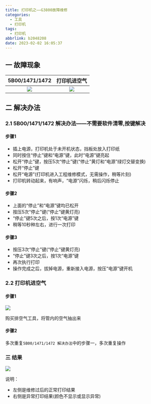 ```yaml
---
title: 打印机之——G3800故障维修
categories:
  - 工具
  - 打印机
tags:
  - 打印机
abbrlink: b2048208
date: 2023-02-02 16:05:37
---
```

## 一 故障现象

| 5B00/1471/1472 | 打印机进空气 |
| :------------: | :----------: |
|     ![][1]     |    ![][2]    |

<!--more-->

## 二 解决办法

### 2.1 5B00/1471/1472 解决办法——不需要软件清零,按键解决

#### 步骤1

* 插上电源，打印机处于未开机状态，挡板处放入打印纸
* 同时按住“停止”键和“电源”键，此时“电源”键亮起
* 松开“停止”键，按压5次“停止”键(“停止”黄灯和“电源”绿灯交替变换)
* 松开“停止”键
* 松开“电源”(打印机进入工程维修模式，无需操作，稍等片刻)
* 打印机转动起来，有响声，“电源”闪烁，稍后闪烁停止

#### 步骤2

* 上面的“停止”和“电源”键均已松开
* 按压5次“停止”键(“停止”键黄灯亮)
* “停止”键5次之后，按1次“电源”键
* 稍等10秒种左右，进行一次打印

#### 步骤3

* 按压3次“停止”键(“停止”键黄灯亮)
* “停止”键3次之后，按1次“电源”键
* 再次执行打印
* 操作完成之后，拔掉电源，重新接入电源，按压“电源”键开机

### 2.2 打印机进空气

#### 步骤1

![][3]

购买排空气工具，将管内的空气抽出来

#### 步骤2

多次重复`5B00/1471/1472 解决办法`中的步骤一，多次重复操作

### 三 结果
![][4]

说明：

* 左侧是维修过后的正常打印结果
* 右侧是异常打印结果(颜色不显示或显示异常)


[1]:https://jsd.onmicrosoft.cn/gh/PGzxc/CDN/blog-tools/print-g3800-error-5b00.jpg
[2]:https://jsd.onmicrosoft.cn/gh/PGzxc/CDN/blog-tools/print-g3800-error-air.jpg
[3]:https://jsd.onmicrosoft.cn/gh/PGzxc/CDN/blog-tools/print-g3800-air-tool-buy.jpg
[4]:https://jsd.onmicrosoft.cn/gh/PGzxc/CDN/blog-tools/print-g3800-ok-state.jpg